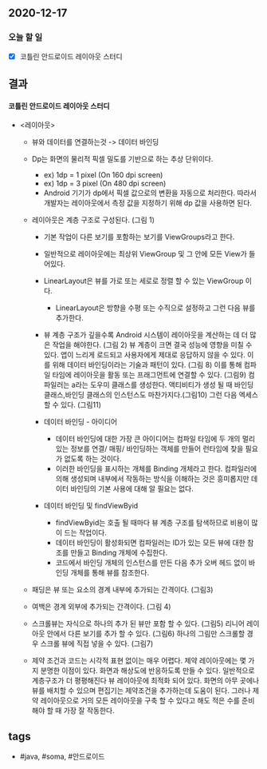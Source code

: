 ## 2020-12-17

### 오늘 할 일
  - [x] 코틀린 안드로이드 레이아웃 스터디 


## 결과

#### 코틀린 안드로이드 레이아웃 스터디
* <레이아웃>
	- 뷰와 데이터를 연결하는것 -> 데이터 바인딩
	- Dp는 화면의 물리적 픽셀 밀도를 기반으로 하는 추상 단위이다.
		* ex) 1dp = 1 pixel (On 160 dpi screen)
		* ex) 1dp = 3 pixel (On 480 dpi screen)
		* Android 기기가 dp에서 픽셀 값으로의 변환을 자동으로 처리한다. 따라서 개발자는 레이아웃에서 측정 값을 지정하기 위해 dp 값을 사용하면 된다.
	- 레이아웃은 계층 구조로 구성된다. (그림 1)
		* 기본 작업이 다른 보기를 포함하는 보기를 ViewGroups라고 한다.
		* 일반적으로 레이아웃에는 최상위 ViewGroup 및 그 안에 모든 View가 들어있다.
		* LinearLayout은 뷰를 가로 또는 세로로 정렬 할 수 있는 ViewGroup 이다.
		 	- LinearLayout은 방향을 수평 또는 수직으로 설정하고 그런 다음 뷰를 추가한다.
		* 뷰 계층 구조가 깊을수록 Android 시스템이 레이아웃을 계산하는 데 더 많은 작업을 해야한다. (그림 2) 뷰 계층이 크면 결국 성능에 영향을 미칠 수 있다. 앱이 느리게 로드되고 사용자에게 제대로 응답하지 않을 수 있다. 이를 위해 데이터 바인딩이라는 기술과 패턴이 있다. (그림 8) 이를 통해 컴파일 타임에 레이아웃을 활동 또는 프래그먼트에 연결할 수 있다. (그림9) 컴파일러는 a라는 도우미 클래스를 생성한다.
		액티비티가 생성 될 때 바인딩 클래스,바인딩 클래스의 인스턴스도 마찬가지다.(그림10)
		그런 다음 엑세스 할 수 있다. (그림11) 

		* 데이터 바인딩 - 아이디어
			- 데이터 바인딩에 대한 가장 큰 아이디어는 컴파일 타임에 두 개의 멀리 있는 정보를 연결/ 매핑/ 바인딩하는 객체를 만들어 런타임에 찾을 필요가 없도록 하는 것이다. 
			- 이러한 바인딩을 표시하는 개체를 Binding 개체라고 한다. 컴파일러에 의해 생성되며 내부에서 작동하는 방식을 이해하는 것은 흥미롭지만 데이터 바인딩의 기본 사용에 대해 알 필요는 없다.

		* 데이터 바인딩 및 findViewByid
			- findViewByid는 호출 될 때마다 뷰 계층 구조를 탐색하므로 비용이 많이 드는 작업이다.
			- 데이터 바인딩이 활성화되면 컴파일러<layout>는 ID가 있는 모든 뷰에 대한 참조를 만들고 Binding 개체에 수집한다.
			- 코드에서 바인딩 개체의 인스턴스를 만든 다음 추가 오버 헤드 없이 바인딩 개체를 통해 뷰를 참조한다.

		


	- 패딩은 뷰 또는 요소의 경계 내부에 추가되는 간격이다. (그림3)
	- 여백은 경계 외부에 추가되는 간격이다. (그림 4)
	- 스크롤뷰는 자식으로 하나의 추가 된 뷰만 포함 할 수 있다. (그림5) 리니어 레이아웃 안에서 다른 보기를 추가 할 수 있다. (그림6) 하나의 그림만 스크롤할 경우 스크롤 뷰에 직접 넣을 수 있다. (그림7)

	- 제약 조건과 코드는 시각적 표현 없이는 매우 어렵다. 제약 레이아웃에는 몇 가지 분명한 이점이 있다. 화면과 해상도에 반응하도록 만들 수 있다. 일반적으로 계층구조가 더 평평해진다 뷰 레이아웃에 최적화 되어 있다. 화면의 아무 곳에나 뷰를 배치할 수 있으며 편집기는 제약조건을 추가하는데 도움이 된다. 그러나 제약 레이아웃으로 거의 모든 레이아웃을 구축 할 수 있다고 해도 적은 수를 준비해야 할 때 가장 잘 작동한다. 




## tags
-  \#java, \#soma, \#안드로이드

